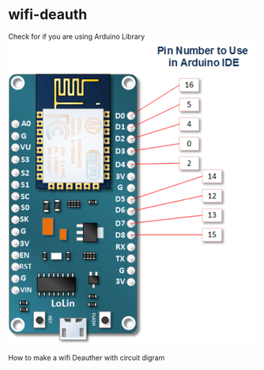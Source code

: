 # wifi-deauth

Check for if you are using Arduino Library
<img src="image/Node_MCU_PIN.png" width="600">


How to make a wifi Deauther with circuit digram

